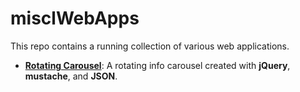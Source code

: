 # misclWebApps

This repo contains a running collection of various web applications.

- **[Rotating Carousel](rotatingCarousel)**:    A rotating info carousel created with **jQuery**, **mustache**, and **JSON**.
